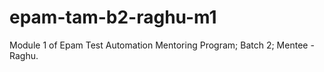 # epam-tam-b2-raghu-m1
Module 1 of Epam Test Automation Mentoring Program; Batch 2; Mentee - Raghu.
